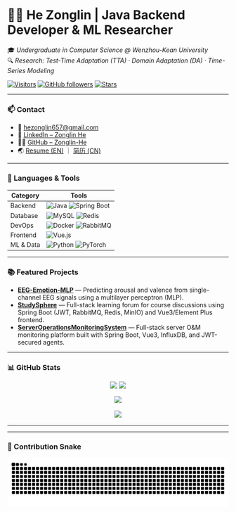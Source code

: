 # 🧑‍💻 He Zonglin | Java Backend Developer & ML Researcher
🎓 *Undergraduate in Computer Science @ Wenzhou-Kean University*  
🔍 *Research: Test-Time Adaptation (TTA) · Domain Adaptation (DA) · Time-Series Modeling*

[![Visitors](https://visitor-badge.laobi.icu/badge?page_id=Zonglin-He.Zonglin-He)](https://github.com/Zonglin-He)
[![GitHub followers](https://img.shields.io/github/followers/Zonglin-He?label=Follow&style=social)](https://github.com/Zonglin-He)
[![Stars](https://img.shields.io/github/stars/Zonglin-He?style=social)](https://github.com/Zonglin-He?tab=repositories)

---

### 📫 Contact
- 📧 [hezonglin657@gmail.com](mailto:hezonglin657@gmail.com)
- 💼 [LinkedIn – Zonglin He](https://www.linkedin.com/in/zonglinhe)
- 🧑‍💻 [GitHub – Zonglin-He](https://github.com/Zonglin-He)
- 🌏 [Resume (EN)](https://github.com/Zonglin-He/Zonglin-He/blob/main/Resume_Java_EN.pdf) ｜ [简历 (CN)](https://github.com/Zonglin-He/Zonglin-He/blob/main/简历_Java_CN.pdf)

---

### 🧰 Languages & Tools

| Category | Tools |
|-----------|-------|
| Backend | ![Java](https://img.shields.io/badge/Java-%23ED8B00.svg?logo=openjdk&logoColor=white) ![Spring Boot](https://img.shields.io/badge/Spring_Boot-6DB33F?logo=springboot&logoColor=white) |
| Database | ![MySQL](https://img.shields.io/badge/MySQL-005C84?logo=mysql&logoColor=white) ![Redis](https://img.shields.io/badge/Redis-DC382D?logo=redis&logoColor=white) |
| DevOps | ![Docker](https://img.shields.io/badge/Docker-2496ED?logo=docker&logoColor=white) ![RabbitMQ](https://img.shields.io/badge/RabbitMQ-FF6600?logo=rabbitmq&logoColor=white) |
| Frontend | ![Vue.js](https://img.shields.io/badge/Vue.js-35495E?logo=vue.js&logoColor=4FC08D) |
| ML & Data | ![Python](https://img.shields.io/badge/Python-3776AB?logo=python&logoColor=white) ![PyTorch](https://img.shields.io/badge/PyTorch-EE4C2C?logo=pytorch&logoColor=white) |

---

### 📚 Featured Projects
- **[EEG-Emotion-MLP](https://github.com/Zonglin-He/EEG-Emotion-MLP)** — Predicting arousal and valence from single-channel EEG signals using a multilayer perceptron (MLP).  
- **[StudySphere](https://github.com/Zonglin-He/StudySphere)** — Full-stack learning forum for course discussions using Spring Boot (JWT, RabbitMQ, Redis, MinIO) and Vue3/Element Plus frontend.  
- **[ServerOperationsMonitoringSystem](https://github.com/Zonglin-He/ServerOperationsMonitoringSystem)** — Full-stack server O&M monitoring platform built with Spring Boot, Vue3, InfluxDB, and JWT-secured agents.

---

### 📊 GitHub Stats
<p align="center">
  <img src="https://github-readme-stats.vercel.app/api?username=Zonglin-He&show_icons=true&theme=tokyonight&hide_border=true" height="150"/>
  <img src="https://github-readme-stats.vercel.app/api/top-langs/?username=Zonglin-He&layout=compact&theme=tokyonight&hide_border=true" height="150"/>
</p>

<p align="center">
  <img src="https://github-readme-streak-stats.herokuapp.com/?user=Zonglin-He&theme=tokyonight&hide_border=true" height="150"/>
</p>

<p align="center">
  <img src="https://github-profile-trophy.vercel.app/?username=Zonglin-He&theme=tokyonight&margin-w=15&no-frame=true" />
</p>

---

---

### 🐍 Contribution Snake
<p align="center">
  <img src="https://github.com/Zonglin-He/Zonglin-He/blob/output/github-contribution-grid-snake.svg" alt="Snake animation" />
</p>
